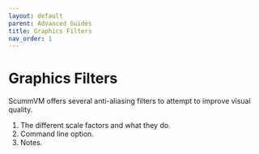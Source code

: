 ```yaml
---
layout: default
parent: Advanced Guides
title: Graphics Filters
nav_order: 1
---
```


# Graphics Filters

ScummVM offers several anti-aliasing filters to attempt to improve visual quality.

1. The different scale factors and what they do.
1. Command line option.
1. Notes.